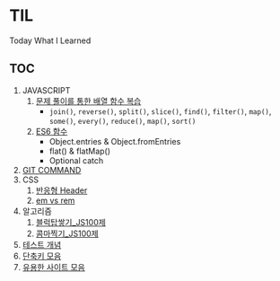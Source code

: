 # TIL
Today What I Learned

## TOC

1. JAVASCRIPT
    1) [문제 풀이를 통한 배열 함수 복습](./article/javascript/array_function.js)
        - `join()`, `reverse()`, `split()`, `slice()`, `find()`, `filter()`, `map()`, `some()`, `every()`, `reduce()`, `map()`, `sort()`
    2) [ES6 함수](./article/javascript/es6_function.md)
        - Object.entries & Object.fromEntries
        - flat() & flatMap()
        - Optional catch
2. [GIT COMMAND](./article/git/git.md)
3. CSS
    1) [반응형 Header](.\article\CSS\responsibleHeader\responsibleHeader.css)
    2) [em vs rem](.\article\CSS\EMvsREM\EMvsREM.md)
4. 알고리즘
    1) [블럭탑쌓기_JS100제](.\article\알고리즘\블럭탑쌓기_JS100제.md)
    2) [콤마찍기_JS100제](.\article\알고리즘\콤마찍기_JS100제.md)
5. [테스트 개념](./article/테스트/동적테스트_및_명세기반_테스트_개념.md)
6. [단축키 모음](./article/단축키_모음.md)
7. [유용한 사이트 모음](./article/유용한_사이트_모음.md)